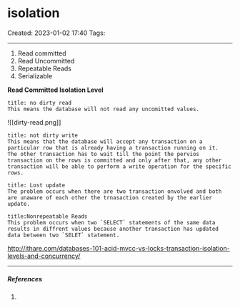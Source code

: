 # isolation
Created: 2023-01-02 17:40
Tags: 
____

1. Read committed
2. Read Uncommitted
3. Repeatable Reads
4. Serializable


__Read Committed Isolation Level__

```ad-note
title: no dirty read
This means the database will not read any uncomitted values.
```

![[dirty-read.png]]

```ad-note
title: not dirty write
This means that the database will accept any transaction on a particular row that is already having a transaction running on it.
The other transaction has to wait till the point the pervios transaction on the rows is committed and only after that, any other transaction will be able to perform a write operation for the specific rows.
```

```ad-note
title: Lost update
The problem occurs when there are two transaction onvolved and both are unaware of each other the trnasaction created by the earlier update.
```

```ad-note
title:Nonrepeatable Reads
This problem occurs when two `SELECT` statements of the same data results in diffrent values because another transaction has updated data between two `SELET` statement.
```
http://ithare.com/databases-101-acid-mvcc-vs-locks-transaction-isolation-levels-and-concurrency/


_____
##### References
1.

